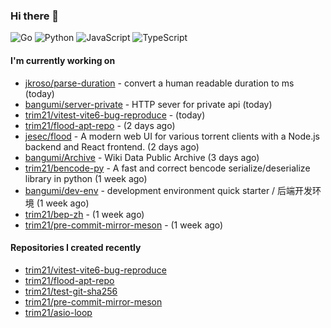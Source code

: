 ### Hi there 👋

![Go](https://img.shields.io/badge/go-%2300ADD8.svg?style=for-the-badge&logo=go&logoColor=white)
![Python](https://img.shields.io/badge/python-3670A0?style=for-the-badge&logo=python&logoColor=ffdd54)
![JavaScript](https://img.shields.io/badge/javascript-%23323330.svg?style=for-the-badge&logo=javascript&logoColor=%23F7DF1E)
![TypeScript](https://img.shields.io/badge/typescript-%23007ACC.svg?style=for-the-badge&logo=typescript&logoColor=white)

#### I'm currently working on

- [jkroso/parse-duration](https://github.com/jkroso/parse-duration) - convert a human readable duration to ms (today)
- [bangumi/server-private](https://github.com/bangumi/server-private) - HTTP sever for private api (today)
- [trim21/vitest-vite6-bug-reproduce](https://github.com/trim21/vitest-vite6-bug-reproduce) -  (today)
- [trim21/flood-apt-repo](https://github.com/trim21/flood-apt-repo) -  (2 days ago)
- [jesec/flood](https://github.com/jesec/flood) - A modern web UI for various torrent clients with a Node.js backend and React frontend. (2 days ago)
- [bangumi/Archive](https://github.com/bangumi/Archive) - Wiki Data Public Archive (3 days ago)
- [trim21/bencode-py](https://github.com/trim21/bencode-py) - A fast and correct bencode serialize/deserialize library in python (1 week ago)
- [bangumi/dev-env](https://github.com/bangumi/dev-env) - development environment quick starter / 后端开发环境 (1 week ago)
- [trim21/bep-zh](https://github.com/trim21/bep-zh) -  (1 week ago)
- [trim21/pre-commit-mirror-meson](https://github.com/trim21/pre-commit-mirror-meson) -  (1 week ago)

#### Repositories I created recently

- [trim21/vitest-vite6-bug-reproduce](https://github.com/trim21/vitest-vite6-bug-reproduce)
- [trim21/flood-apt-repo](https://github.com/trim21/flood-apt-repo)
- [trim21/test-git-sha256](https://github.com/trim21/test-git-sha256)
- [trim21/pre-commit-mirror-meson](https://github.com/trim21/pre-commit-mirror-meson)
- [trim21/asio-loop](https://github.com/trim21/asio-loop)
